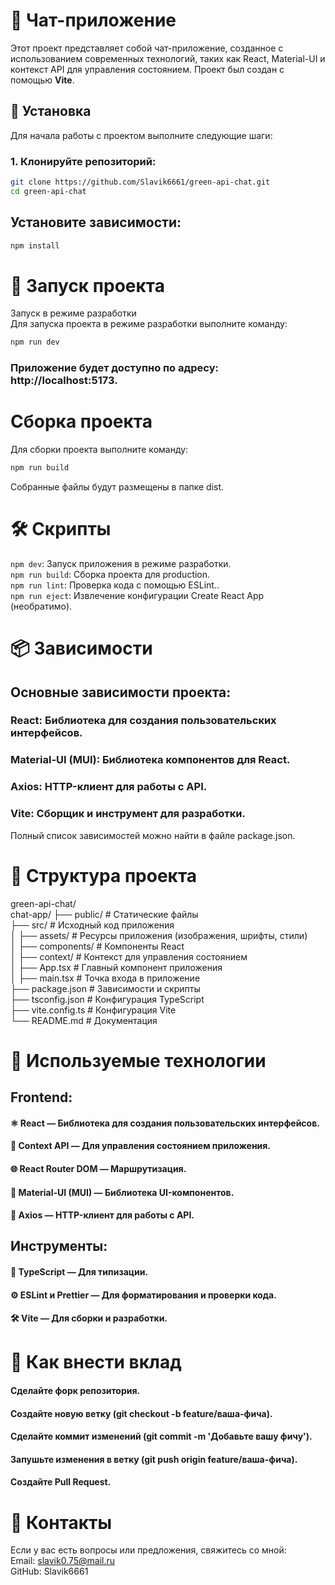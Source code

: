 # 💬 Чат-приложение
Этот проект представляет собой чат-приложение, созданное с использованием современных технологий, таких как React, Material-UI и контекст API для управления состоянием. Проект был создан с помощью **Vite**.

## 🚀 Установка
Для начала работы с проектом выполните следующие шаги:

### 1. Клонируйте репозиторий:
```bash
git clone https://github.com/Slavik6661/green-api-chat.git
cd green-api-chat
```

## Установите зависимости:
```bash
npm install
```

# 🏃 Запуск проекта <br>
Запуск в режиме разработки<br>
Для запуска проекта в режиме разработки выполните команду:<br>
```bash
npm run dev
```
### Приложение будет доступно по адресу: http://localhost:5173.<br>

# Сборка проекта<br>
Для сборки проекта выполните команду:<br>
```bash
npm run build
```
Собранные файлы будут размещены в папке dist.<br>

# 🛠 Скрипты
```npm dev```: Запуск приложения в режиме разработки.<br>
```npm run build```: Сборка проекта для production.<br>
```npm run lint```: Проверка кода с помощью ESLint..<br>
```npm run eject```: Извлечение конфигурации Create React App (необратимо).<br>

# 📦 Зависимости
## Основные зависимости проекта:<br>
### React: Библиотека для создания пользовательских интерфейсов.
### Material-UI (MUI): Библиотека компонентов для React.
### Axios: HTTP-клиент для работы с API.
### Vite: Сборщик и инструмент для разработки.
Полный список зависимостей можно найти в файле package.json.<br>

# 📂 Структура проекта <br>
green-api-chat/<br>
chat-app/
├── public/                # Статические файлы<br>
├── src/                   # Исходный код приложения<br>
│   ├── assets/            # Ресурсы приложения (изображения, шрифты, стили)<br>
│   ├── components/        # Компоненты React<br>
│   ├── context/           # Контекст для управления состоянием<br>
│   ├── App.tsx            # Главный компонент приложения<br>
│   ├── main.tsx           # Точка входа в приложение<br>
├── package.json           # Зависимости и скрипты<br>
├── tsconfig.json          # Конфигурация TypeScript<br>
├── vite.config.ts         # Конфигурация Vite<br>
└── README.md              # Документация<br>

# 🔧 Используемые технологии <br>
## Frontend:<br>
#### ⚛️ React — Библиотека для создания пользовательских интерфейсов.<br>
#### 🧩 Context API — Для управления состоянием приложения.<br>
#### 🌐 React Router DOM — Маршрутизация.<br>
#### 🎨 Material-UI (MUI) — Библиотека UI-компонентов.<br>
#### 📡 Axios — HTTP-клиент для работы с API.<br>

## Инструменты:<br>
#### 📜 TypeScript — Для типизации.<br>
#### ⚙️ ESLint и Prettier — Для форматирования и проверки кода.<br>
#### 🛠 Vite — Для сборки и разработки.

# 🤝 Как внести вклад<br>
#### Сделайте форк репозитория.<br>
#### Создайте новую ветку (git checkout -b feature/ваша-фича).<br>
#### Сделайте коммит изменений (git commit -m 'Добавьте вашу фичу').<br>
#### Запушьте изменения в ветку (git push origin feature/ваша-фича).<br>
#### Создайте Pull Request.<br>

# 📧 Контакты
Если у вас есть вопросы или предложения, свяжитесь со мной:<br>
<a>Email: slavik0.75@mail.ru <a> <br>
GitHub: Slavik6661<br>
